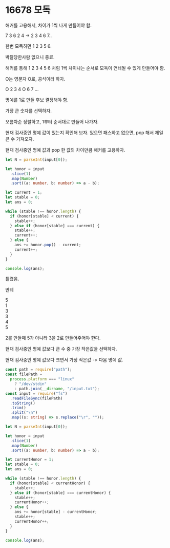 # 16678 모독

해커를 고용해서, 차이가 1씩 나게 만들어야 함.

7 3 6 2 4 -> 2 3 4 6 7..

한번 모독하면 1 2 3 5 6.

박탈당한사람 없으니 종료.

해커를 통해 1 2 3 4 5 6 처럼 1씩 차이나는 순서로 모독이 연쇄될 수 있게 만들어야 함.

O는 영문자 O로, 공석이라 하자.

O 2 3 4 O 6 7 ...

명예를 1로 만들 후보 결정해야 함.

가장 큰 숫자를 선택하자.

오름차순 정렬하고, 1부터 순서대로 만들어 나가자.

현재 검사중인 명예 값이 있는지 확인해 보자. 있으면 패스하고 없으면, pop 해서 제일 큰 수 가져오자.

현재 검사중인 명예 값과 pop 한 값의 차이만큼 해커를 고용하자.

```typescript
let N = parseInt(input[0]);

let honor = input
  .slice(1)
  .map(Number)
  .sort((a: number, b: number) => a - b);

let current = 1;
let stable = 0;
let ans = 0;

while (stable !== honor.length) {
  if (honor[stable] < current) {
    stable++;
  } else if (honor[stable] === current) {
    stable++;
    current++;
  } else {
    ans += honor.pop() - current;
    current++;
  }
}

console.log(ans);
```

틀렸음.

반례

5  
1  
3  
3  
4  
5

2를 만들때 5가 아니라 3을 2로 만들어주어야 한다.

현재 검사중인 명예 값보다 큰 수 중 가장 작은값을 선택하자.

현재 검사중인 명예 값보다 크면서 가장 작은값 -> 다음 명예 값.

```typescript
const path = require("path");
const filePath =
  process.platform === "linux"
    ? "/dev/stdin"
    : path.join(__dirname, "/input.txt");
const input = require("fs")
  .readFileSync(filePath)
  .toString()
  .trim()
  .split("\n")
  .map((s: string) => s.replace("\r", ""));

let N = parseInt(input[0]);

let honor = input
  .slice(1)
  .map(Number)
  .sort((a: number, b: number) => a - b);

let currentHonor = 1;
let stable = 0;
let ans = 0;

while (stable !== honor.length) {
  if (honor[stable] < currentHonor) {
    stable++;
  } else if (honor[stable] === currentHonor) {
    stable++;
    currentHonor++;
  } else {
    ans += honor[stable] - currentHonor;
    stable++;
    currentHonor++;
  }
}

console.log(ans);
```
